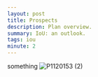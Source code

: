 ```yaml
---
layout: post
title: Prospects
description: Plan overview.
summary: IoU: an outlook.
tags: iou
minute: 2
---
```

something
![P1120153 (2)](https://user-images.githubusercontent.com/62580419/123011879-88129480-d3c1-11eb-8d21-0aa870d4858b.JPG)
